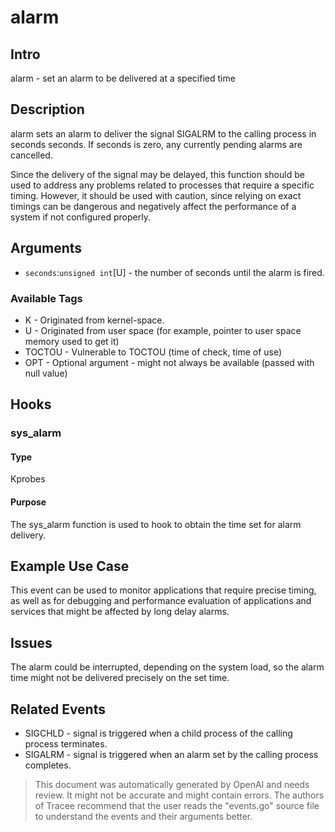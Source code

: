 
# alarm

## Intro
alarm - set an alarm to be delivered at a specified time

## Description
alarm sets an alarm to deliver the signal SIGALRM to the calling process in seconds seconds. If seconds is zero, any currently pending alarms are cancelled.

Since the delivery of the signal may be delayed, this function should be used to address any problems related to processes that require a specific timing. However, it should be used with caution, since relying on exact timings can be dangerous and negatively affect the performance of a system if not configured properly.

## Arguments
* `seconds`:`unsigned int`[U] - the number of seconds until the alarm is fired. 

### Available Tags
* K - Originated from kernel-space.
* U - Originated from user space (for example, pointer to user space memory used to get it)
* TOCTOU - Vulnerable to TOCTOU (time of check, time of use)
* OPT - Optional argument - might not always be available (passed with null value)

## Hooks
### sys_alarm
#### Type
Kprobes
#### Purpose
The sys_alarm function is used to hook to obtain the time set for alarm delivery.

## Example Use Case
This event can be used to monitor applications that require precise timing, as well as for debugging and performance evaluation of applications and services that might be affected by long delay alarms.

## Issues
The alarm could be interrupted, depending on the system load, so the alarm time might not be delivered precisely on the set time.

## Related Events
* SIGCHLD - signal is triggered when a child process of the calling process terminates.
* SIGALRM - signal is triggered when an alarm set by the calling process completes.

> This document was automatically generated by OpenAI and needs review. It might
> not be accurate and might contain errors. The authors of Tracee recommend that
> the user reads the "events.go" source file to understand the events and their
> arguments better.
